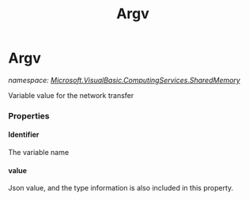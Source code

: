 ﻿---
title: Argv
---

# Argv
_namespace: [Microsoft.VisualBasic.ComputingServices.SharedMemory](N-Microsoft.VisualBasic.ComputingServices.SharedMemory.html)_

Variable value for the network transfer



### Properties

#### Identifier
The variable name
#### value
Json value, and the type information is also included in this property.

